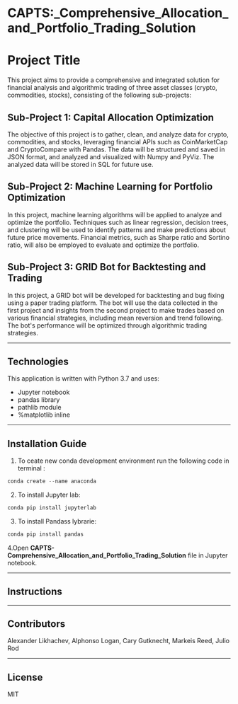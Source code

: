 # CAPTS:_Comprehensive_Allocation_and_Portfolio_Trading_Solution

# Project Title

This project aims to provide a comprehensive and integrated solution for financial analysis and algorithmic trading of three asset classes (crypto, commodities, stocks), consisting of the following sub-projects:

## Sub-Project 1: Capital Allocation Optimization
The objective of this project is to gather, clean, and analyze data for crypto, commodities, and stocks, leveraging financial APIs such as CoinMarketCap and CryptoCompare with Pandas. The data will be structured and saved in JSON format, and analyzed and visualized with Numpy and PyViz. The analyzed data will be stored in SQL for future use.

## Sub-Project 2: Machine Learning for Portfolio Optimization
In this project, machine learning algorithms will be applied to analyze and optimize the portfolio. Techniques such as linear regression, decision trees, and clustering will be used to identify patterns and make predictions about future price movements. Financial metrics, such as Sharpe ratio and Sortino ratio, will also be employed to evaluate and optimize the portfolio.

## Sub-Project 3: GRID Bot for Backtesting and Trading
In this project, a GRID bot will be developed for backtesting and bug fixing using a paper trading platform. The bot will use the data collected in the first project and insights from the second project to make trades based on various financial strategies, including mean reversion and trend following. The bot's performance will be optimized through algorithmic trading strategies.






---

## Technologies

This application is written with Python 3.7 and uses:
   * Jupyter notebook
   * pandas library
   * pathlib module
   * %matplotlib inline
   

---

## Installation Guide

1. To ceate new conda development environment run the following code in terminal :
```python
conda create --name anaconda
```
2. To install Jupyter lab: 
```python
conda pip install jupyterlab
```
3. To install Pandass lybrarie:
```python
conda pip install pandas
```
4.Open **CAPTS-Comprehensive_Allocation_and_Portfolio_Trading_Solution** file in Jupyter notebook.  
  
---

## Instructions



---

## Contributors
Alexander Likhachev, Alphonso Logan, Cary Gutknecht, Markeis Reed, Julio Rod 




---

## License

MIT

